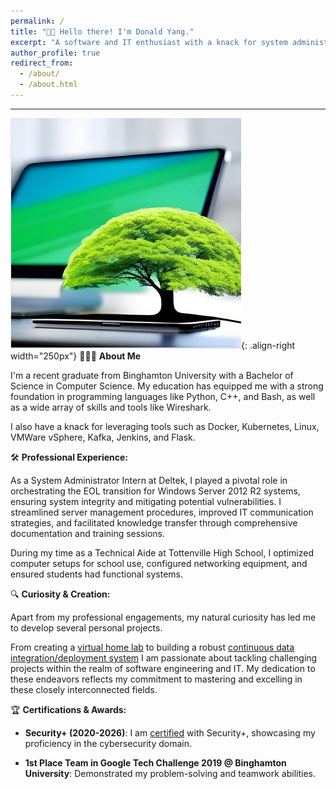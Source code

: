 ```yaml
---
permalink: /
title: "👋🏼 Hello there! I'm Donald Yang."
excerpt: "A software and IT enthusiast with a knack for system administration and data integration."
author_profile: true
redirect_from: 
  - /about/
  - /about.html
---
```


---
![Linux Penguin Wearing a Fedora](/images/NewProfilePic.png){: .align-right width="250px"}
👨🏻‍💻 **About Me**

I'm a recent graduate from Binghamton University with a Bachelor of Science in Computer Science. My education has equipped me with a strong foundation in programming languages like Python, C++, and Bash, as well as a wide array of skills and tools like Wireshark. 

I also have a knack for leveraging tools such as Docker, Kubernetes, Linux, VMWare vSphere, Kafka, Jenkins, and Flask.

🛠️ **Professional Experience:**

As a System Administrator Intern at Deltek, I played a pivotal role in orchestrating the EOL transition for Windows Server 2012 R2 systems, ensuring system integrity and mitigating potential vulnerabilities. I streamlined server management procedures, improved IT communication strategies, and facilitated knowledge transfer through comprehensive documentation and training sessions.

During my time as a Technical Aide at Tottenville High School, I optimized computer setups for school use, configured networking equipment, and ensured students had functional systems.

🔍 **Curiosity & Creation:** 

Apart from my professional engagements, my natural curiosity has led me to develop several personal projects. 

From creating a [virtual home lab](https://dyang21.github.io/portfolio/portfolio-2/) to building a robust [continuous data integration/deployment system](https://github.com/dyang21/Continuous-Data-Integration-System) I am passionate about tackling challenging projects within the realm of software engineering and IT. My dedication to these endeavors reflects my commitment to mastering and excelling in these closely interconnected fields.

🏆 **Certifications & Awards:**

- **Security+ (2020-2026)**: I am [certified](https://www.credly.com/badges/2303fc55-39c7-4af1-a53e-553e16bd6107/linked_in_profile) with Security+, showcasing my proficiency in the cybersecurity domain.
  
- **1st Place Team in Google Tech Challenge 2019 @ Binghamton University**: Demonstrated my problem-solving and teamwork abilities.